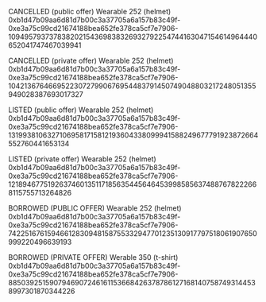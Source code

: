 CANCELLED (public offer) Wearable 252 (helmet)
0xb1d47b09aa6d81d7b00c3a37705a6a157b83c49f-0xe3a75c99cd21674188bea652fe378ca5cf7e7906-109495793737838202154369838326932792254744163047154614964440652041747467039941

CANCELLED (private offer) Wearable 252 (helmet)
0xb1d47b09aa6d81d7b00c3a37705a6a157b83c49f-0xe3a75c99cd21674188bea652fe378ca5cf7e7906-104213676466952230727990676954483791450749048803217248051355949028387693017327

LISTED (public offer) Wearable 252 (helmet)
0xb1d47b09aa6d81d7b00c3a37705a6a157b83c49f-0xe3a75c99cd21674188bea652fe378ca5cf7e7906-13199381063271069581715812193604338099941588249677791923872664552760441653134

LISTED (private offer) Wearable 252 (helmet)
0xb1d47b09aa6d81d7b00c3a37705a6a157b83c49f-0xe3a75c99cd21674188bea652fe378ca5cf7e7906-12189467751926374601351171856354456464539985856374887678222668115755713264826

BORROWED (PUBLIC OFFER) Wearable 252 (helmet)
0xb1d47b09aa6d81d7b00c3a37705a6a157b83c49f-0xe3a75c99cd21674188bea652fe378ca5cf7e7906-74225167615946612830948158755332947701235130917797518061907650999220496639193

BORROWED (PRIVATE OFFER) Werable 350 (t-shirt)
0xb1d47b09aa6d81d7b00c3a37705a6a157b83c49f-0xe3a75c99cd21674188bea652fe378ca5cf7e7906-88503925159079469072461611536684263787861271681407587493144538997301870344226
